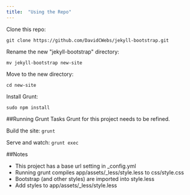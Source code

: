 ```yaml
---
title:  "Using the Repo"
---
```


Clone this repo:

```git clone https://github.com/DavidCWebs/jekyll-bootstrap.git```

Rename the new "jekyll-bootstrap" directory:

```mv jekyll-bootstrap new-site```

Move to the new directory:

```cd new-site```

Install Grunt:

```sudo npm install```

##Running Grunt Tasks
Grunt for this project needs to be refined.

Build the site:
```grunt```

Serve and watch:
```grunt exec```

##Notes
* This project has a base url setting in _config.yml
* Running grunt compiles app/assets/_less/style.less to css/style.css
* Bootstrap (and other styles) are imported into style.less
* Add styles to app/assets/_less/style.less
